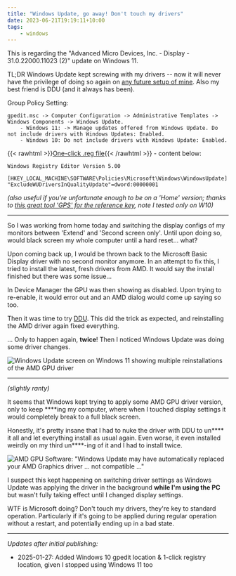 ```yaml
---
title: "Windows Update, go away! Don't touch my drivers"
date: 2023-06-21T19:19:11+10:00
tags:
    - windows
---
```


This is regarding the "Advanced Micro Devices, Inc. - Display - 31.0.22000.11023 (2)" update on Windows 11.

TL;DR Windows Update kept screwing with my drivers -- now it will never have the privilege of doing so again on [any future setup of mine](/windows-setup/). Also my best friend is DDU (and it always has been).

Group Policy Setting:
```
gpedit.msc -> Computer Configuration -> Administrative Templates -> Windows Components -> Windows Update.
    - Windows 11: -> Manage updates offered from Windows Update. Do not include drivers with Windows Updates: Enabled.
    - Windows 10: Do not include drivers with Windows Update: Enabled.
```

{{< rawhtml >}}<a download="goawaydriverupdates.reg" href="data:text/plain;base64,V2luZG93cyBSZWdpc3RyeSBFZGl0b3IgVmVyc2lvbiA1LjAwDQoNCltIS0VZX0xPQ0FMX01BQ0hJTkVcU09GVFdBUkVcUG9saWNpZXNcTWljcm9zb2Z0XFdpbmRvd3NcV2luZG93c1VwZGF0ZV0NCiJFeGNsdWRlV1VEcml2ZXJzSW5RdWFsaXR5VXBkYXRlIj1kd29yZDowMDAwMDAwMQ0K">One-click .reg file</a>{{< /rawhtml >}} - content below:
```
Windows Registry Editor Version 5.00

[HKEY_LOCAL_MACHINE\SOFTWARE\Policies\Microsoft\Windows\WindowsUpdate]
"ExcludeWUDriversInQualityUpdate"=dword:00000001
```
*(also useful if you're unfortunate enough to be on a 'Home' version; thanks to [this great tool 'GPS' for the reference key](https://gpsearch.azurewebsites.net/#13437), note I tested only on W10)*

---

So I was working from home today and switching the display configs of my monitors between 'Extend' and 'Second screen only'. Until upon doing so, would black screen my whole computer until a hard reset... what?

Upon coming back up, I would be thrown back to the Microsoft Basic Display driver with no second monitor anymore. In an attempt to fix this, I tried to install the latest, fresh drivers from AMD. It would say the install finished but there was some issue...

In Device Manager the GPU was then showing as disabled. Upon trying to re-enable, it would error out and an AMD dialog would come up saying so too.

Then it was time to try [DDU](https://www.guru3d.com/files-details/display-driver-uninstaller-download.html). This did the trick as expected, and reinstalling the AMD driver again fixed everything.

... Only to happen again, **twice**! Then I noticed Windows Update was doing some driver changes.

![Windows Update screen on Windows 11 showing multiple reinstallations of the AMD GPU driver](/static/post-img/202306-wupdate.jpg "Windows Update... *waves fist*{{< cc >}}")

---

*(slightly ranty)*

It seems that Windows kept trying to apply some AMD GPU driver version, only to keep \*\*\*\*ing my computer, where when I touched display settings it would completely break to a full black screen.

Honestly, it's pretty insane that I had to nuke the driver with DDU to un\*\*\*\* it all and let everything install as usual again. Even worse, it even installed weirdly on my third un\*\*\*\*-ing of it and I had to install twice.

![AMD GPU Software: "Windows Update may have automatically replaced your AMD Graphics driver ... not compatible ..."](/static/post-img/202306-radeon.jpg "Oh dear... even AMD doesn't approve.{{< cc >}}")

I suspect this kept happening on switching driver settings as Windows Update was applying the driver in the background **while I'm using the PC** but wasn't fully taking effect until I changed display settings.

WTF is Microsoft doing? Don't touch my drivers, they're key to standard operation. Particularly if it's going to be applied during regular operation without a restart, and potentially ending up in a bad state.

---

*Updates after initial publishing:*

- 2025-01-27: Added Windows 10 gpedit location & 1-click registry location, given I stopped using Windows 11 too
